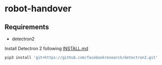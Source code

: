 # robot-handover
## Requirements
* detectron2

Install Detectron 2 following [INSTALL.md](https://github.com/facebookresearch/detectron2/blob/master/INSTALL.md)
```bash
pip3 install 'git+https://github.com/facebookresearch/detectron2.git'
```
